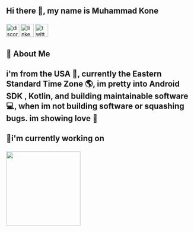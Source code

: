 <h2 align="left">Hi there 👋, my name is Muhammad Kone</h2>

###

<div align="left">
  <img src="https://img.shields.io/static/v1?message=Discord&logo=discord&label=&color=7289DA&logoColor=white&labelColor=&style=for-the-badge" height="35" alt="discord logo"  />
  <img src="https://img.shields.io/static/v1?message=LinkedIn&logo=linkedin&label=&color=0077B5&logoColor=white&labelColor=&style=for-the-badge" height="35" alt="linkedin logo"  />
  <img src="https://img.shields.io/static/v1?message=Twitter&logo=twitter&label=&color=1DA1F2&logoColor=white&labelColor=&style=for-the-badge" height="35" alt="twitter logo"  />
</div>

###

<h2 align="left">👀 About Me</h2>

###

<h2 align="left">i'm from the USA 🎇, currently the Eastern Standard Time Zone 🌎, im pretty into Android SDK , Kotlin, and building maintainable software 💻, when im not building software or squashing bugs. im showing love 💖</h2>

###

<h2 align="left">🔭i'm currently working on</h2>

###

<img align="left" height="200" src="https://media-hosting.imagekit.io//fa786879b87d4da6/KONEWAY.png?Expires=1837204308&Key-Pair-Id=K2ZIVPTIP2VGHC&Signature=zNSDbyZ-NH5wkcbOu4DRtWndvoOohm9dqHwrahQlbflgejpJ-Dh8Qq5upxOXUetPl1mWBEDTm3vUX-zI9o1HzANo9~usylecWMAs4PL5eh4lI~zUZF-lZP94Tp7hciuodsJ4ljUKKtppKhCj8yzFR5u~KihAnKepwXRPMllwrCnfGwPt~MV~fQ1VtaHFHNJrcwen~kUrEuVYiGGA1ZzHlJULa8YH~NUitRvYLS9RaUVSvHmSUL79KyuMAMN-1X1X1P~65p36aE-~Te-XdGJ1-4F~VVCn-i5PSlgnGKmORjXp72H7NTJ~SA~1r5Oo1kdAfbg5VpRJPOhRCgT~uJWDTQ__"  />

###
